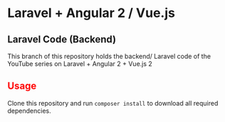 # Laravel + Angular 2 / Vue.js

## Laravel Code (Backend)
This branch of this repository holds the backend/ Laravel code of the YouTube series on Laravel + Angular 2 + Vue.js 2

## <font style='color:red'> Usage</font>
Clone this repository and run ``composer install`` to download all required dependencies.
